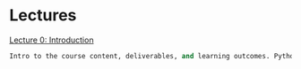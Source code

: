 # Lectures

[Lecture 0: Introduction](Lectures/Lecture0.md)
```python 
Intro to the course content, deliverables, and learning outcomes. Python environment setup.
```

